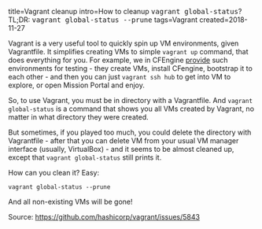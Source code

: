 title=Vagrant cleanup
intro=How to cleanup <tt>vagrant global-status</tt>? TL;DR: <tt>vagrant global-status --prune</tt>
tags=Vagrant
created=2018-11-27

Vagrant is a very useful tool to quickly spin up VM environments, given Vagrantfile.
It simplifies creating VMs to simple `vagrant up` command, that does everything for you.
For example, we in CFEngine [provide][cfe] such environments for testing - they create VMs, install CFengine, bootstrap it to each other - and then you can just `vagrant ssh hub` to get into VM to explore, or open Mission Portal and enjoy.

So, to use Vagrant, you must be in directory with a Vagrantfile.
And `vagrant global-status` is a command that shows you all VMs created by Vagrant, no matter in what directory they were created.

But sometimes, if you played too much, you could delete the directory with Vagrantfile - after that you can delete VM from your usual VM manager interface (usually, VirtualBox) - and it seems to be almost cleaned up, except that `vagrant global-status` still prints it.

How can you clean it? Easy:

	vagrant global-status --prune

And all non-existing VMs will be gone!

Source: <https://github.com/hashicorp/vagrant/issues/5843>

[cfe]: https://docs.cfengine.com/docs/3.12/guide-installation-and-configuration-general-installation-installation-enterprise-vagrant.html#start-the-cfengine-enterprise-3-12-vagrant-environment
